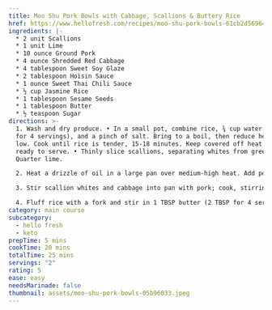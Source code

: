 ```yaml
---
title: Moo Shu Pork Bowls with Cabbage, Scallions & Buttery Rice
href: https://www.hellofresh.com/recipes/moo-shu-pork-bowls-61cb2d5696416a73f4200714
ingredients: |-
  * 2 unit Scallions
  * 1 unit Lime
  * 10 ounce Ground Pork
  * 4 ounce Shredded Red Cabbage
  * 4 tablespoon Sweet Soy Glaze
  * 2 tablespoon Hoisin Sauce
  * 1 ounce Sweet Thai Chili Sauce
  * ½ cup Jasmine Rice
  * 1 tablespoon Sesame Seeds
  * 1 tablespoon Butter
  * ½ teaspoon Sugar
directions: >-
  1. Wash and dry produce. • In a small pot, combine rice, ¾ cup water (1½ cups
  for 4 servings), and a pinch of salt. Bring to a boil, then reduce heat to
  low. Cook until rice is tender, 15-18 minutes. Keep covered off heat until
  ready to serve. • Thinly slice scallions, separating whites from greens.
  Quarter lime.

  2. Heat a drizzle of oil in a large pan over medium-high heat. Add pork* and cook, breaking up meat into pieces, until browned and cooked through, 4-6 minutes. TIP: If there’s excess grease in your pan, carefully pour it out.

  3. Stir scallion whites and cabbage into pan with pork; cook, stirring occasionally, until just tender, 2-3 minutes. • Stir in hoisin, chili sauce, 2½ TBSP sweet soy glaze (5 TBSP for 4 servings), and ½ tsp sugar (1 tsp for 4) until thoroughly combined. Turn off heat. • Taste and season with juice from half the lime (whole lime for 4), salt, and pepper.

  4. Fluff rice with a fork and stir in 1 TBSP butter (2 TBSP for 4 servings) until melted. Season with salt and pepper. • Divide rice between bowls and top with moo shu pork. Sprinkle with scallion greens and as many sesame seeds as you like. Serve with any remaining lime wedges on the side.
category: main course
subcategory:
  - hello fresh
  - keto
prepTime: 5 mins
cookTime: 20 mins
totalTime: 25 mins
servings: "2"
rating: 5
ease: easy
needsMarinade: false
thumbnail: assets/moo-shu-pork-bowls-05b96033.jpeg
---
```

